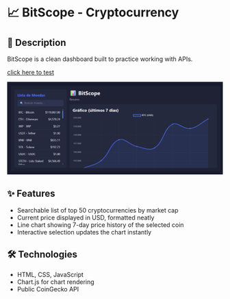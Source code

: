 # 📈 BitScope - Cryptocurrency

## 📝 Description

BitScope is a clean dashboard built to practice working with APIs.


<p align="">
  <a href="https://ana-alves-santos.github.io/crypto-currency/"target="_blank">
   click here to test
  </a>
</p>




![alt text](image.png)

## ✨ Features

-  Searchable list of top 50 cryptocurrencies by market cap  
-  Current price displayed in USD, formatted neatly  
-  Line chart showing 7-day price history of the selected coin  
-  Interactive selection updates the chart instantly

## 🛠️ Technologies

- HTML, CSS, JavaScript  
- Chart.js for chart rendering  
- Public CoinGecko API 
